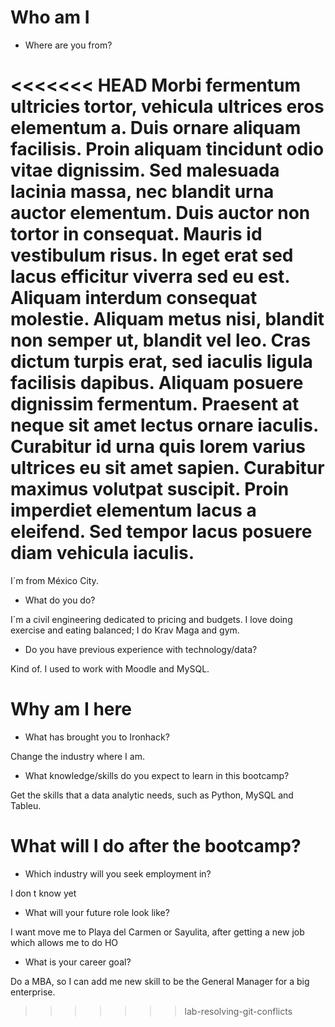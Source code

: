 # Who am I

* Where are you from?


<<<<<<< HEAD
Morbi fermentum ultricies tortor, vehicula ultrices eros elementum a. Duis ornare aliquam facilisis. Proin aliquam tincidunt odio vitae dignissim. Sed malesuada lacinia massa, nec blandit urna auctor elementum. Duis auctor non tortor in consequat. Mauris id vestibulum risus. In eget erat sed lacus efficitur viverra sed eu est. Aliquam interdum consequat molestie. Aliquam metus nisi, blandit non semper ut, blandit vel leo. Cras dictum turpis erat, sed iaculis ligula facilisis dapibus. Aliquam posuere dignissim fermentum. Praesent at neque sit amet lectus ornare iaculis. Curabitur id urna quis lorem varius ultrices eu sit amet sapien. Curabitur maximus volutpat suscipit. Proin imperdiet elementum lacus a eleifend. Sed tempor lacus posuere diam vehicula iaculis.
=======
I´m from México City.

* What do you do?

I´m a civil engineering dedicated to pricing and budgets. I love doing exercise and eating balanced; I do Krav Maga and gym.

* Do you have previous experience with technology/data?

Kind of. I used to work with Moodle and MySQL.



# Why am I here

* What has brought you to Ironhack?

Change the industry where I am.

* What knowledge/skills do you expect to learn in this bootcamp?

Get the skills that a data analytic needs, such as Python, MySQL and Tableu.


# What will I do after the bootcamp?

* Which industry will you seek employment in?

I don t know yet

* What will your future role look like?

I want move me to Playa del Carmen or Sayulita, after getting a new job which allows me to do HO

* What is your career goal?

Do a MBA, so I can add me new skill to be the General Manager for a big enterprise.
>>>>>>> lab-resolving-git-conflicts

